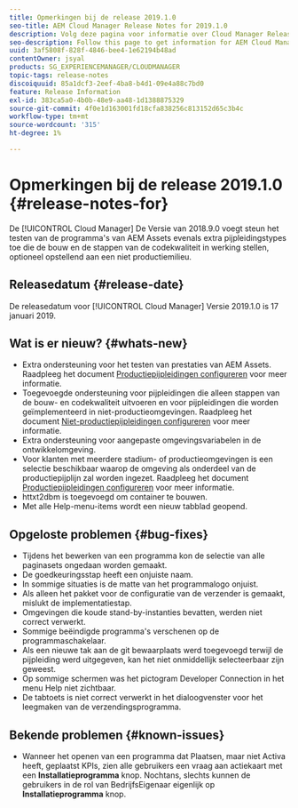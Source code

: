 ```yaml
---
title: Opmerkingen bij de release 2019.1.0
seo-title: AEM Cloud Manager Release Notes for 2019.1.0
description: Volg deze pagina voor informatie over Cloud Manager Release 2019.1.0.
seo-description: Follow this page to get information for AEM Cloud Manager Release 2019.1.0.
uuid: 3af5808f-828f-4846-bee4-1e62194b48ad
contentOwner: jsyal
products: SG_EXPERIENCEMANAGER/CLOUDMANAGER
topic-tags: release-notes
discoiquuid: 85a1dcf3-2eef-4ba8-b4d1-09e4a88c7bd0
feature: Release Information
exl-id: 383ca5a0-4b0b-48e9-aa48-1d1388875329
source-git-commit: 4f0e1d163001fd18cfa838256c813152d65c3b4c
workflow-type: tm+mt
source-wordcount: '315'
ht-degree: 1%

---
```


# Opmerkingen bij de release 2019.1.0 {#release-notes-for}

De [!UICONTROL Cloud Manager] De Versie van 2018.9.0 voegt steun het testen van de programma&#39;s van AEM Assets evenals extra pijpleidingstypes toe die de bouw en de stappen van de codekwaliteit in werking stellen, optioneel opstellend aan een niet productiemilieu.

## Releasedatum {#release-date}

De releasedatum voor [!UICONTROL Cloud Manager] Versie 2019.1.0 is 17 januari 2019.

## Wat is er nieuw? {#whats-new}

* Extra ondersteuning voor het testen van prestaties van AEM Assets. Raadpleeg het document [Productiepijpleidingen configureren](configuring-production-pipelines.md) voor meer informatie.
* Toegevoegde ondersteuning voor pijpleidingen die alleen stappen van de bouw- en codekwaliteit uitvoeren en voor pijpleidingen die worden geïmplementeerd in niet-productieomgevingen. Raadpleeg het document [Niet-productiepijpleidingen configureren](configuring-non-production-pipelines.md) voor meer informatie.
* Extra ondersteuning voor aangepaste omgevingsvariabelen in de ontwikkelomgeving.
* Voor klanten met meerdere stadium- of productieomgevingen is een selectie beschikbaar waarop de omgeving als onderdeel van de productiepijplijn zal worden ingezet. Raadpleeg het document [Productiepijpleidingen configureren](configuring-production-pipelines.md) voor meer informatie.
* httxt2dbm is toegevoegd om container te bouwen.
* Met alle Help-menu-items wordt een nieuw tabblad geopend.

## Opgeloste problemen {#bug-fixes}

* Tijdens het bewerken van een programma kon de selectie van alle paginasets ongedaan worden gemaakt.
* De goedkeuringsstap heeft een onjuiste naam.
* In sommige situaties is de matte van het programmalogo onjuist.
* Als alleen het pakket voor de configuratie van de verzender is gemaakt, mislukt de implementatiestap.
* Omgevingen die koude stand-by-instanties bevatten, werden niet correct verwerkt.
* Sommige beëindigde programma&#39;s verschenen op de programmaschakelaar.
* Als een nieuwe tak aan de git bewaarplaats werd toegevoegd terwijl de pijpleiding werd uitgegeven, kan het niet onmiddellijk selecteerbaar zijn geweest.
* Op sommige schermen was het pictogram Developer Connection in het menu Help niet zichtbaar.
* De tabtoets is niet correct verwerkt in het dialoogvenster voor het leegmaken van de verzendingsprogramma.

## Bekende problemen {#known-issues}

* Wanneer het openen van een programma dat Plaatsen, maar niet Activa heeft, geplaatst KPIs, zien alle gebruikers een vraag aan actiekaart met een **Installatieprogramma** knop. Nochtans, slechts kunnen de gebruikers in de rol van BedrijfsEigenaar eigenlijk op **Installatieprogramma** knop.

